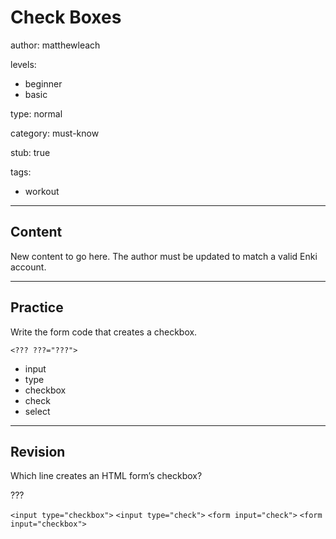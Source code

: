 # Check Boxes
author: matthewleach

levels:
  - beginner
  - basic

type: normal

category: must-know

stub: true


tags:
  - workout


---
## Content

New content to go here. The author must be updated to match a valid Enki account.

---
## Practice

Write the form code that creates a checkbox.

`<??? ???="???">`

* input
* type
* checkbox
* check
* select

---
## Revision

Which line creates an HTML form’s checkbox?

???

`<input type="checkbox">`
`<input type="check">`
`<form input="check">`
`<form input="checkbox">`

